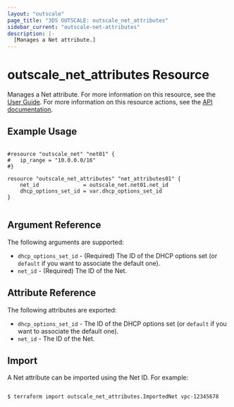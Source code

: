 ```yaml
---
layout: "outscale"
page_title: "3DS OUTSCALE: outscale_net_attributes"
sidebar_current: "outscale-net-attributes"
description: |-
  [Manages a Net attribute.]
---
```


# outscale_net_attributes Resource

Manages a Net attribute.
For more information on this resource, see the [User Guide](https://wiki.outscale.net/display/EN/About+VPCs).
For more information on this resource actions, see the [API documentation](https://docs.outscale.com/api#updatenet).

## Example Usage

```hcl

#resource "outscale_net" "net01" {
#	ip_range = "10.0.0.0/16"
#}

resource "outscale_net_attributes" "net_attributes01" {
	net_id              = outscale_net.net01.net_id
	dhcp_options_set_id = var.dhcp_options_set_id
}


```

## Argument Reference

The following arguments are supported:

* `dhcp_options_set_id` - (Required) The ID of the DHCP options set (or `default` if you want to associate the default one).  
* `net_id` - (Required) The ID of the Net.

## Attribute Reference

The following attributes are exported:

* `dhcp_options_set_id` - The ID of the DHCP options set (or `default` if you want to associate the default one).
* `net_id` - The ID of the Net.

## Import

A Net attribute can be imported using the Net ID. For example:

```

$ terraform import outscale_net_attributes.ImportedNet vpc-12345678

```